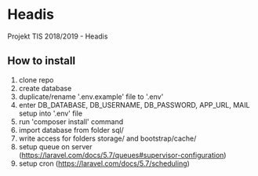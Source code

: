 # Headis
Projekt TIS 2018/2019 - Headis


## How to install

1. clone repo
2. create database
3. duplicate/rename '.env.example' file to '.env'
4. enter DB_DATABASE, DB_USERNAME, DB_PASSWORD, APP_URL, MAIL setup into '.env' file
5. run 'composer install' command
6. import database from folder sql/
7. write access for folders storage/ and bootstrap/cache/
8. setup queue on server (https://laravel.com/docs/5.7/queues#supervisor-configuration)
9. setup cron (https://laravel.com/docs/5.7/scheduling)
